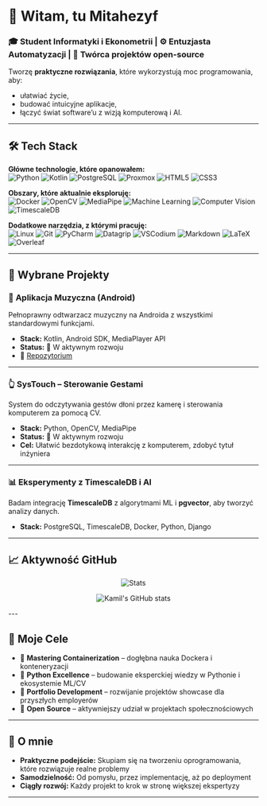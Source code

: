 

# 👋 Witam, tu Mitahezyf  

### 🎓 Student Informatyki i Ekonometrii | ⚙️ Entuzjasta Automatyzacji | 🚀 Twórca projektów open-source  

Tworzę **praktyczne rozwiązania**, które wykorzystują moc programowania, aby:  
- ułatwiać życie,
- budować intuicyjne aplikacje,  
- łączyć świat software’u z wizją komputerową i AI.  

---


## 🛠️ Tech Stack  

**Główne technologie, które opanowałem:**  
![Python](https://img.shields.io/badge/Python-3776AB?style=for-the-badge&logo=python&logoColor=white)
![Kotlin](https://img.shields.io/badge/Kotlin-0095D5?style=for-the-badge&logo=kotlin&logoColor=white)
![PostgreSQL](https://img.shields.io/badge/PostgreSQL-316192?style=for-the-badge&logo=postgresql&logoColor=white)
![Proxmox](https://img.shields.io/badge/Proxmox-E57000?style=for-the-badge&logo=proxmox&logoColor=white)
![HTML5](https://img.shields.io/badge/HTML5-E34F26?style=for-the-badge&logo=html5&logoColor=white)
![CSS3](https://img.shields.io/badge/CSS3-1572B6?style=for-the-badge&logo=css&logoColor=white)


**Obszary, które aktualnie eksploruję:**  
![Docker](https://img.shields.io/badge/Docker-2496ED?style=for-the-badge&logo=docker&logoColor=white)
![OpenCV](https://img.shields.io/badge/OpenCV-5C3EE8?style=for-the-badge&logo=opencv&logoColor=white)
![MediaPipe](https://img.shields.io/badge/MediaPipe-FF0000?style=for-the-badge&logo=google&logoColor=white)
![Machine Learning](https://img.shields.io/badge/Machine%20Learning-00A98F?style=for-the-badge&logo=academia&logoColor=white)
![Computer Vision](https://img.shields.io/badge/Computer%20Vision-6E0DD0?style=for-the-badge&logo=eyeq&logoColor=white)
![TimescaleDB](https://img.shields.io/badge/TimescaleDB-FDB515?style=for-the-badge&logo=timescale&logoColor=black)  

**Dodatkowe narzędzia, z którymi pracuję:**  
![Linux](https://img.shields.io/badge/Linux-FCC624?style=for-the-badge&logo=linux&logoColor=black)
![Git](https://img.shields.io/badge/Git-F05032?style=for-the-badge&logo=git&logoColor=white)
![PyCharm](https://img.shields.io/badge/PyCharm-000000?style=for-the-badge&logo=pycharm&logoColor=white)
![Datagrip](https://img.shields.io/badge/DataGrip-000000?style=for-the-badge&logo=datagrip&logoColor=white)
![VSCodium](https://img.shields.io/badge/VSCodium-2F80ED?style=for-the-badge&logo=vscodium&logoColor=white)
![Markdown](https://img.shields.io/badge/Markdown-000000?style=for-the-badge&logo=markdown&logoColor=white)
![LaTeX](https://img.shields.io/badge/LaTeX-008080?style=for-the-badge&logo=latex&logoColor=white)
![Overleaf](https://img.shields.io/badge/Overleaf-47A141?style=for-the-badge&logo=overleaf&logoColor=white) 
 

---

## 📂 Wybrane Projekty  

### 🎵 **Aplikacja Muzyczna (Android)**  
Pełnoprawny odtwarzacz muzyczny na Androida z wszystkimi standardowymi funkcjami.  
- **Stack:** Kotlin, Android SDK, MediaPlayer API  
- **Status:** 🚀 W aktywnym rozwoju  
- 🔗 [Repozytorium]([#](https://github.com/mitahezyf/MusicPlayer))  

---

### 👆 **SysTouch – Sterowanie Gestami**  
System do odczytywania gestów dłoni przez kamerę i sterowania komputerem za pomocą CV.  
- **Stack:** Python, OpenCV, MediaPipe  
- **Status:** 🚀 W aktywnym rozwoju  
- **Cel:** Ułatwić bezdotykową interakcję z komputerem, zdobyć tytuł inżyniera  

---

### 📊 **Eksperymenty z TimescaleDB i AI**  
Badam integrację **TimescaleDB** z algorytmami ML i **pgvector**, aby tworzyć analizy danych.  
- **Stack:** PostgreSQL, TimescaleDB, Docker, Python, Django  


---
## 📈 Aktywność GitHub  
<div align="center"> 

![Stats](https://github-readme-stats.vercel.app/api?username=mitahezyf&show_icons=true&theme=great-gatsby)



![Kamil's GitHub stats](https://github-readme-streak-stats.herokuapp.com/?user=mitahezyf&theme=great-gatsby)  
</div>
---

## 🎯 Moje Cele  

- 🔭 **Mastering Containerization** – dogłębna nauka Dockera i konteneryzacji  
- 🌱 **Python Excellence** – budowanie eksperckiej wiedzy w Pythonie i ekosystemie ML/CV  
- 🚀 **Portfolio Development** – rozwijanie projektów showcase dla przyszłych employerów  
- 🤝 **Open Source** – aktywniejszy udział w projektach społecznościowych  

---

## 🌟 O mnie  

- **Praktyczne podejście:** Skupiam się na tworzeniu oprogramowania, które rozwiązuje realne problemy  
- **Samodzielność:** Od pomysłu, przez implementację, aż po deployment  
- **Ciągły rozwój:** Każdy projekt to krok w stronę większej ekspertyzy  

--- 

 
